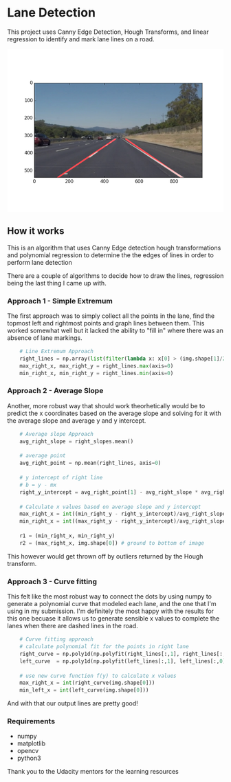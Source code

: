 # Lane Detection

This project uses Canny Edge Detection, Hough Transforms, and linear regression to identify and mark lane lines on a road.

![](test_images/solidWhiteRight_output.png)


## How it works
This is an algorithm that uses Canny Edge detection hough transformations and polynomial regression to determine the the edges of lines in order to perform lane detection

There are a couple of algorithms to decide how to draw the lines, regression being the last thing I came up with. 


### Approach 1 - Simple Extremum

The first approach was to simply collect all the points in the lane, find the topmost left and rightmost points and graph lines between them. This worked somewhat well but it lacked the ability to "fill in" where there was an absence of lane markings.

```python
    # Line Extremum Approach
    right_lines = np.array(list(filter(lambda x: x[0] > (img.shape[1]/2), lines)))
    max_right_x, max_right_y = right_lines.max(axis=0)
    min_right_x, min_right_y = right_lines.min(axis=0)
```



### Approach 2 - Average Slope 

Another, more robust way that should work theorhetically would be to predict the x coordinates based on the average slope and solving for it with the average slope and average y and y intercept.

```python
    # Average slope Approach
    avg_right_slope = right_slopes.mean()

    # average point
    avg_right_point = np.mean(right_lines, axis=0)

    # y intercept of right line
    # b = y - mx
    right_y_intercept = avg_right_point[1] - avg_right_slope * avg_right_point[0]

    # Calculate x values based on average slope and y intercept
    max_right_x = int((min_right_y - right_y_intercept)/avg_right_slope)
    min_right_x = int((max_right_y - right_y_intercept)/avg_right_slope)
    
    r1 = (min_right_x, min_right_y)
    r2 = (max_right_x, img.shape[0]) # ground to bottom of image
```

This however would get thrown off by outliers returned by the Hough transform. 


### Approach 3 - Curve fitting

This felt like the most robust way to connect the dots by using numpy to generate a polynomial curve that modeled each lane, and the one that I'm using in my submission. I'm definitely the most happy with the results for this one becuase it allows us to generate sensible x values to complete the lanes when there are dashed lines in the road.

```python
    # Curve fitting approach
    # calculate polynomial fit for the points in right lane
    right_curve = np.poly1d(np.polyfit(right_lines[:,1], right_lines[:,0], 2))
    left_curve  = np.poly1d(np.polyfit(left_lines[:,1], left_lines[:,0], 2))

    # use new curve function f(y) to calculate x values
    max_right_x = int(right_curve(img.shape[0]))
    min_left_x = int(left_curve(img.shape[0]))
```

And with that our output lines are pretty good!


### Requirements 
- numpy
- matplotlib
- opencv
- python3 


Thank you to the Udacity mentors for the learning resources
